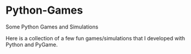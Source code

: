 # Python-Games
Some Python Games and Simulations

Here is a collection of a few fun games/simulations that I developed with Python and PyGame.
